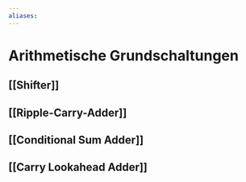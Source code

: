 ```yaml
---
aliases: 
---
```

# Arithmetische Grundschaltungen
## [[Shifter]]
## [[Ripple-Carry-Adder]]
## [[Conditional Sum Adder]]
## [[Carry Lookahead Adder]]